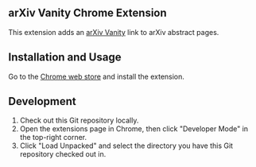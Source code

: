 ## arXiv Vanity Chrome Extension

This extension adds an [arXiv Vanity](https://www.arxiv-vanity.com) link to arXiv abstract pages.

## Installation and Usage

Go to the [Chrome web store](https://chrome.google.com/webstore/detail/arxiv-vanity-plugin/jfnlkegibnoaagfdabjkchhocdhnoofk) and install the extension.

## Development

1. Check out this Git repository locally.
2. Open the extensions page in Chrome, then click "Developer Mode" in the top-right corner.
3. Click "Load Unpacked" and select the directory you have this Git repository checked out in.
